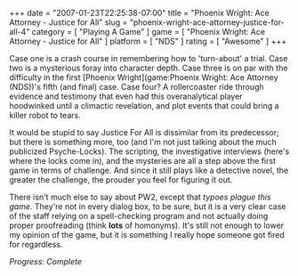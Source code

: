 +++
date = "2007-01-23T22:25:38-07:00"
title = "Phoenix Wright: Ace Attorney - Justice for All"
slug = "phoenix-wright-ace-attorney-justice-for-all-4"
category = [ "Playing A Game" ]
game = [ "Phoenix Wright: Ace Attorney - Justice for All" ]
platform = [ "NDS" ]
rating = [ "Awesome" ]
+++

Case one is a crash course in remembering how to 'turn-about' a trial.  Case two is a mysterious foray into character depth.  Case three is on par with the difficulty in the first [Phoenix Wright](game:Phoenix Wright: Ace Attorney (NDS))'s fifth (and final) case.  Case four?  A rollercoaster ride through evidence and testimony that even had this overanalytical player hoodwinked until a climactic revelation, and plot events that could bring a killer robot to tears.

It would be stupid to say Justice For All is dissimilar from its predecessor; but there is something more, too (and I'm not just talking about the much publicized Psyche-Locks).  The scripting, the investigative interviews (here's where the locks come in), and the mysteries are all a step above the first game in terms of challenge.  And since it still plays like a detective novel, the greater the challenge, the prouder you feel for figuring it out.

There isn't much else to say about PW2, except that <i>typoes plague this game</i>.  They're not in every dialog box, to be sure, but it is a very clear case of the staff relying on a spell-checking program and not actually doing proper proofreading (think <b>lots</b> of homonyms).  It's still not enough to lower my opinion of the game, but it is something I really hope someone got fired for regardless.

<i>Progress: Complete</i>